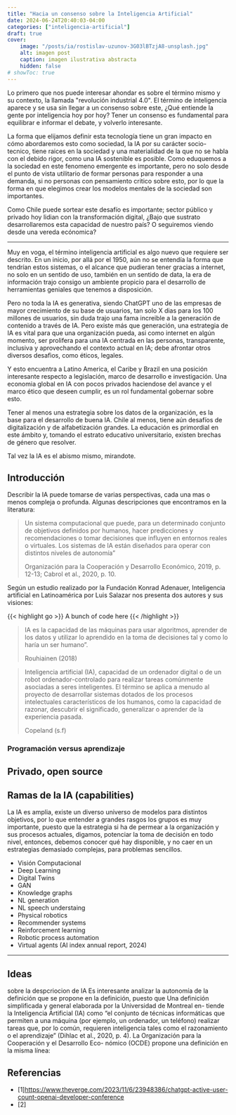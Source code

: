 ```yaml
---
title: "Hacia un consenso sobre la Inteligencia Artificial"
date: 2024-06-24T20:40:03-04:00
categories: ["inteligencia-artificial"]
draft: true
cover:
    image: "/posts/ia/rostislav-uzunov-3G03lBTzjA8-unsplash.jpg"
    alt: imagen post
    caption: imagen ilustrativa abstracta
    hidden: false
# showToc: true
---
```





Lo primero que nos puede interesar ahondar es sobre el término mismo y su contexto, la llamada "revolución industrial 4.0". El término de inteligencia aparece y se usa sin llegar a un consenso sobre este, ¿Qué entiende la gente por inteligencia hoy por hoy? Tener un consenso
es fundamental para equilibrar e informar el debate, y volverlo interesante.

La forma que elijamos definir esta tecnología tiene un gran impacto en cómo abordaremos esto como sociedad, la IA por su carácter socio-tecnico, tiene raices en la sociedad y una materialidad de la que no se habla con el debido rigor, como una IA sostenible es posible. Como eduquemos a la sociedad en este fenomeno emergente es importante, pero no solo desde el punto de vista utilitario de formar personas para responder a una demanda, si no personas con pensamiento critico sobre esto, por lo que la forma en que elegimos crear los modelos mentales de la sociedad son importantes.

Como Chile puede sortear este desafío es importante; sector público y privado hoy lidian con la transformación digital, ¿Bajo que sustrato desarrollaremos esta capacidad de nuestro país? O seguiremos viendo desde una vereda ecónomica?

---

Muy en voga, el término inteligencia artificial es algo nuevo que requiere ser descrito. En un inicio, por allá por el 1950, aún no se entendía la forma que tendrían estos sistemas, o el alcance que pudieran tener gracias a internet, no solo en un sentido de uso, también en un sentido de data, la era de información trajo consigo un ambiente propicio para el desarrollo de herramientas geniales que tenemos a disposición.

Pero no toda la IA es generativa, siendo ChatGPT uno de las empresas de mayor crecimiento de su base de usuarios, tan solo X dias para los 100 millones de usuarios, sin duda trajo una fama increible a la generación de contenido a través de IA. Pero existe más que generación, una estrategia de IA es vital para que una organización pueda, asi como internet en algún momento, ser prolifera para una IA centrada en las personas, transparente, inclusiva y aprovechando el contexto actual en IA; debe afrontar otros diversos desafìos, como éticos, legales.

Y esto encuentra a Latino America, el Caribe y Brazil en una posición interesante respecto a legislación, marco de desarrollo e investigación. Una economia global en IA con pocos privados haciendose del avance y el marco ético que deseen cumplir, es un rol fundamental gobernar sobre esto.

Tener al menos una estrategia sobre los datos de la organización, es la base para el desarrollo de buena IA. Chile al menos, tiene aún desafíos de digitalización y de alfabetización grandes.
La educación es primordial en este ámbito y, tomando el estrato educativo universitario, existen brechas de género que resolver.

Tal vez la IA es el abismo mismo, mirandote.

## Introducción

Describir la IA puede tomarse de varias perspectivas, cada una mas o menos compleja o profunda.
Algunas descripciones que encontramos en la literatura:

> Un sistema computacional que puede, para un determinado conjunto de objetivos definidos por humanos, hacer predicciones y recomendaciones o tomar decisiones que influyen en entornos reales o virtuales. Los sistemas de IA están diseñados para operar con distintos niveles de autonomía”
> 
> Organización para la Cooperación y Desarrollo Económico, 2019, p. 12-13; Cabrol et al., 2020, p. 10.

Según un estudio realizado por la Fundación Konrad Adenauer, Inteligencia artificial en Latinoamérica por Luis Salazar nos presenta dos autores y sus visiones:

{{< highlight go >}} A bunch of code here {{< /highlight >}}

> IA es la capacidad de las máquinas para usar algoritmos, aprender de los datos y utilizar lo aprendido en la toma de decisiones tal y como lo haría un ser humano”.
>
>  Rouhiainen (2018)


> Inteligencia artificial (IA), capacidad de un ordenador digital o de un robot ordenador-controlado para realizar tareas comúnmente asociadas a seres inteligentes. El término se aplica a menudo al proyecto de desarrollar sistemas dotados de los procesos intelectuales característicos de los humanos, como la capacidad de razonar, descubrir el significado, generalizar o aprender de la experiencia pasada.
> 
> Copeland (s.f)

### Programación versus aprendizaje


## Privado, open source

## Ramas de la IA (capabilities)

La IA es amplia, existe un diverso universo de modelos para distintos objetivos, por lo que entender a grandes rasgos los grupos es muy importante, puesto que la estrategia si ha de permear a la organización y sus procesos actuales, digamos, potenciar la toma de decisión en todo nivel, entonces, debemos conocer qué hay disponible, y no caer en un estrategias demasiado complejas, para problemas sencillos.


- Visión Computacional
- Deep Learning
- Digital Twins
- GAN
- Knowledge graphs
- NL generation
- NL speech understaing
- Physical robotics
- Recommender systems
- Reinforcement learning
- Robotic process automation
- Virtual agents
(AI index annual report, 2024)










---

## Ideas

sobre la despcriocion de IA
Es interesante analizar la autonomía de la definición que se propone en la definición, puesto que 
Una definición simplificada y general elaborada por la Universidad de Montreal en- tiende la Inteligencia Artificial (IA) como “el conjunto de técnicas informáticas que permiten a una máquina (por ejemplo, un ordenador, un teléfono) realizar tareas que, por lo común, requieren inteligencia tales como el razonamiento o el aprendizaje” (Dihlac et al., 2020, p. 4). La Organización para la Cooperación y el Desarrollo Eco- nómico (OCDE) propone una definición en la misma línea: 



## Referencias
- [1]https://www.theverge.com/2023/11/6/23948386/chatgpt-active-user-count-openai-developer-conference
- [2]